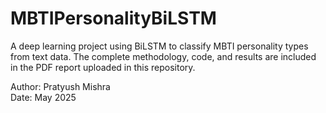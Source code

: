 # MBTIPersonalityBiLSTM
A deep learning project using BiLSTM to classify MBTI personality types from text data.
The complete methodology, code, and results are included in the PDF report uploaded in this repository.

Author: Pratyush Mishra  
Date: May 2025
